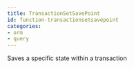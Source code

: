 ```yaml
---
title: TransactionSetSavePoint
id: function-transactionsetsavepoint
categories:
- orm
- query
---
```


Saves a specific state within a transaction
